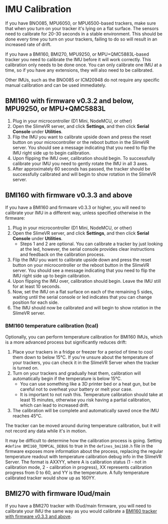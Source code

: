 # IMU Calibration

If you have BNO085, MPU6050, or MPU6500-based trackers, make sure that when you turn on your tracker it's lying on a flat surface. The sensors need to calibrate for 20-30 seconds in a stable environment. This should be done every time you turn on your trackers, failing to do so will result in an increased rate of drift.

If you have a BMI160, BMI270, MPU9250, or MPU+QMC5883L-based tracker you need to calibrate the IMU before it will work correctly. This calibration only needs to be done once. You can only calibrate one IMU at a time, so if you have any extensions, they will also need to be calibrated.

Other IMUs, such as the BNO085 or ICM20948 do not require any specific manual calibration and can be used immediately.

## BMI160 with firmware v0.3.2 and below, MPU9250, or MPU+QMC5883L

1. Plug in your microcontroller (D1 Mini, NodeMCU, or other)
1. Open the SlimeVR server, and click **Settings**, and then click **Serial Console** under **Utilities**.
1. Flip the IMU you want to calibrate upside down and press the reset button on your microcontroller or the reboot button in the SlimeVR server. You should see a message indicating that you need to flip the IMU right side up to begin calibration.
1. Upon flipping the IMU over, calibration should begin. To successfully calibrate your IMU you need to gently rotate the IMU in all 3 axes.
1. After approximately 60 seconds has passed, the tracker should be successfully calibrated and will begin to show rotation in the SlimeVR server.

## BMI160 with firmware v0.3.3 and above

If you have a BMI160 and firmware v0.3.3 or higher, you will need to calibrate your IMU in a different way, unless specified otherwise in the firmware:

1. Plug in your microcontroller (D1 Mini, NodeMCU, or other)
1. Open the SlimeVR server, and click **Settings**, and then click **Serial Console** under **Utilities**.
   - Steps 1 and 2 are optional. You can calibrate a tracker by just looking at the led, however, the serial console provides clear instructions and feedback on the calibration process.
1. Flip the IMU you want to calibrate upside down and press the reset button on your microcontroller or the reboot button in the SlimeVR server. You should see a message indicating that you need to flip the IMU right side up to begin calibration.
1. Upon flipping the IMU over, calibration should begin. Leave the IMU still for at least 10 seconds.
1. Now, set the IMU on a flat surface on each of the remaining 5 sides, waiting until the serial console or led indicates that you can change position for each side.
1. The IMU should now be calibrated and will begin to show rotation in the SlimeVR server.

### BMI160 temperature calibration (tcal)

Optionally, you can perform temperature calibration for BMI160 IMUs, which is a more advanced process but significantly reduces drift:

1. Place your trackers in a fridge or freezer for a period of time to cool them down to below 15°C. If you're unsure about the temperature of your trackers, you can check it in the SlimeVR Server when the tracker is turned on.
1. Turn on your trackers and gradually heat them, calibration will automatically begin if the temperature is below 15°C.
   - You can use something like a 3D printer bed or a heat gun, but be careful not to overheat your battery or melt your case.
   - It is important to not rush this. Temperature calibration should take at least 15 minutes, otherwise you risk having a partial calibration, which can lead to increased drift.
1. The calibration will be complete and automatically saved once the IMU reaches 45°C.

The tracker can be moved around during temperature calibration, but it will not record any data while it's in motion.

It may be difficult to determine how the calibration process is going. Setting `#define BMI160_TEMPCAL_DEBUG` to true in the `defines_bmi160.h` file in the firmware exposes more information about the process, replacing the regular temperature readout with temperature calibration debug info in the SlimeVR Server.
The format is AXXYY, where A is calibration status (1 - not in calibration mode, 2 - calibration in progress), XX represents calibration progress from 0 to 60, and YY is the temperature. A fully temperature calibrated tracker would show up as 160YY.

## BMI270 with firmware l0ud/main

If you have a BMI270 tracker with l0ud/main firmware, you will need to calibrate your IMU the same way as you would calibrate a [BMI160 tracker with firmware v0.3.3 and above](#bmi160-with-firmware-v033-and-above).
